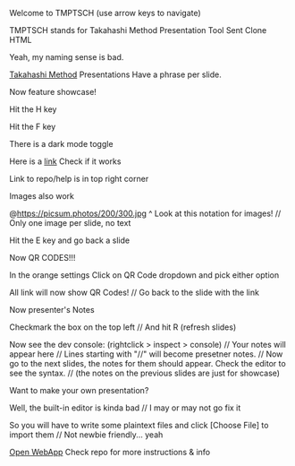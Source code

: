 Welcome to TMPTSCH
(use arrow keys to navigate)

TMPTSCH stands for
Takahashi Method Presentation Tool Sent Clone HTML

Yeah, my naming sense is bad.

[Takahashi Method](https://en.wikipedia.org/wiki/Takahashi_method) Presentations
Have a phrase per slide.

Now feature showcase!

Hit the H key

Hit the F key

There is a dark mode toggle

Here is a [link](https://github.com/andrei-akopian/TMPTSCH)
Check if it works 

Link to repo/help is in top right corner

Images also work

@https://picsum.photos/200/300.jpg
^ Look at this notation for images!
// Only one image per slide, no text

Hit the E key
and go back a slide

Now QR CODES!!!

In the orange settings
Click on QR Code dropdown
and pick either option

All link will now show QR Codes!
// Go back to the slide with the link

Now presenter's Notes

Checkmark the box on the top left
// And hit R (refresh slides)

Now see the dev console:
(rightclick > inspect > console)
// Your notes will appear here
// Lines starting with "//" will become presetner notes.
// Now go to the next slides, the notes for them should appear. Check the editor to see the syntax.
// (the notes on the previous slides are just for showcase)

Want to make your own presentation?

Well, the built-in editor is kinda bad
// I may or may not go fix it

So you will have to write some plaintext files
and click [Choose File] to import them
// Not newbie friendly... yeah

[Open WebApp](https://andrei-akopian.github.io/TMPTSCH/index.html)
Check repo for more instructions & info
